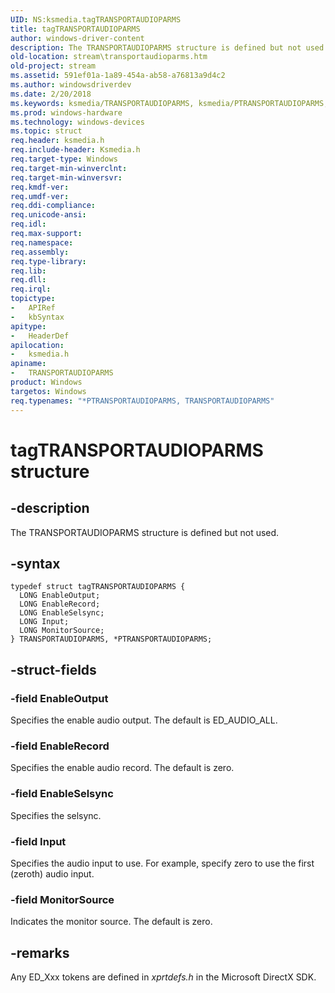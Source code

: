 ```yaml
---
UID: NS:ksmedia.tagTRANSPORTAUDIOPARMS
title: tagTRANSPORTAUDIOPARMS
author: windows-driver-content
description: The TRANSPORTAUDIOPARMS structure is defined but not used.
old-location: stream\transportaudioparms.htm
old-project: stream
ms.assetid: 591ef01a-1a89-454a-ab58-a76813a9d4c2
ms.author: windowsdriverdev
ms.date: 2/20/2018
ms.keywords: ksmedia/TRANSPORTAUDIOPARMS, ksmedia/PTRANSPORTAUDIOPARMS, PTRANSPORTAUDIOPARMS, TRANSPORTAUDIOPARMS, stream.transportaudioparms, TRANSPORTAUDIOPARMS structure [Streaming Media Devices], PTRANSPORTAUDIOPARMS structure pointer [Streaming Media Devices], vidcapstruct_f68139f5-186d-43da-8f9a-45d2af4f782b.xml, *PTRANSPORTAUDIOPARMS, tagTRANSPORTAUDIOPARMS
ms.prod: windows-hardware
ms.technology: windows-devices
ms.topic: struct
req.header: ksmedia.h
req.include-header: Ksmedia.h
req.target-type: Windows
req.target-min-winverclnt: 
req.target-min-winversvr: 
req.kmdf-ver: 
req.umdf-ver: 
req.ddi-compliance: 
req.unicode-ansi: 
req.idl: 
req.max-support: 
req.namespace: 
req.assembly: 
req.type-library: 
req.lib: 
req.dll: 
req.irql: 
topictype:
-	APIRef
-	kbSyntax
apitype:
-	HeaderDef
apilocation:
-	ksmedia.h
apiname:
-	TRANSPORTAUDIOPARMS
product: Windows
targetos: Windows
req.typenames: "*PTRANSPORTAUDIOPARMS, TRANSPORTAUDIOPARMS"
---
```


# tagTRANSPORTAUDIOPARMS structure


## -description


The TRANSPORTAUDIOPARMS structure is defined but not used.


## -syntax


````
typedef struct tagTRANSPORTAUDIOPARMS {
  LONG EnableOutput;
  LONG EnableRecord;
  LONG EnableSelsync;
  LONG Input;
  LONG MonitorSource;
} TRANSPORTAUDIOPARMS, *PTRANSPORTAUDIOPARMS;
````


## -struct-fields




### -field EnableOutput

Specifies the enable audio output. The default is ED_AUDIO_ALL.


### -field EnableRecord

Specifies the enable audio record. The default is zero.


### -field EnableSelsync

Specifies the selsync.


### -field Input

Specifies the audio input to use. For example, specify zero to use the first (zeroth) audio input.


### -field MonitorSource

Indicates the monitor source. The default is zero.


## -remarks



Any ED_Xxx tokens are defined in <i>xprtdefs.h</i> in the Microsoft DirectX SDK.



